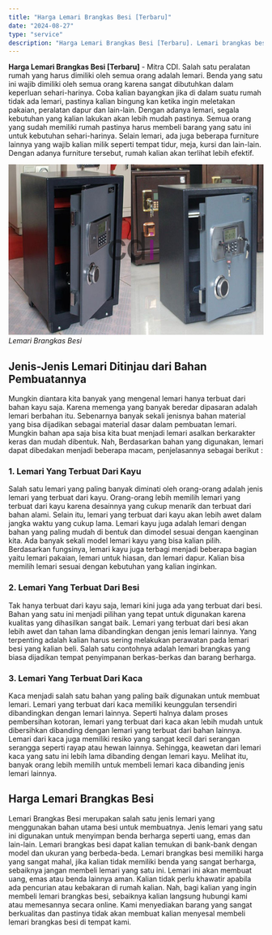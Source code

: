 ```yaml
---
title: "Harga Lemari Brangkas Besi [Terbaru]"
date: "2024-08-27"
type: "service"
description: "Harga Lemari Brangkas Besi [Terbaru]. Lemari brangkas besi memiliki harga yang sangat mahal, jika kalian tidak memiliki benda yang sangat berharga, sebaiknya..."
---
```


**Harga Lemari Brangkas Besi \[Terbaru\]** - Mitra CDI. Salah satu peralatan rumah yang harus dimiliki oleh semua orang adalah lemari. Benda yang satu ini wajib dimiliki oleh semua orang karena sangat dibutuhkan dalam keperluan sehari-harinya. Coba kalian bayangkan jika di dalam suatu rumah tidak ada lemari, pastinya kalian bingung kan ketika ingin meletakan pakaian, peralatan dapur dan lain-lain. Dengan adanya lemari, segala kebutuhan yang kalian lakukan akan lebih mudah pastinya.
Semua orang yang sudah memiliki rumah pastinya harus membeli barang yang satu ini untuk kebutuhan sehari-harinya. Selain lemari, ada juga beberapa furniture lainnya yang wajib kalian milik seperti tempat tidur, meja, kursi dan lain-lain. Dengan adanya furniture tersebut, rumah kalian akan terlihat lebih efektif.

![Harga Lemari Brangkas Besi [Terbaru]](/images/blog/lemari-brangkas.jpg)
*Lemari Brangkas Besi*

## Jenis-Jenis Lemari Ditinjau dari Bahan Pembuatannya
Mungkin diantara kita banyak yang mengenal lemari hanya terbuat dari bahan kayu saja. Karena memenga yang banyak beredar dipasaran adalah lemari berbahan itu. Sebenarnya banyak sekali jenisnya bahan material yang bisa dijadikan sebagai material dasar dalam pembuatan lemari. Mungkin bahan apa saja bisa kita buat menjadi lemari asalkan berkarakter keras dan mudah dibentuk. Nah, Berdasarkan bahan yang digunakan, lemari dapat dibedakan menjadi beberapa macam, penjelasannya sebagai berikut :
### 1\. Lemari Yang Terbuat Dari Kayu
Salah satu lemari yang paling banyak diminati oleh orang-orang adalah jenis lemari yang terbuat dari kayu. Orang-orang lebih memilih lemari yang terbuat dari kayu karena desainnya yang cukup menarik dan terbuat dari bahan alami. Selain itu, lemari yang terbuat dari kayu akan lebih awet dalam jangka waktu yang cukup lama. Lemari kayu juga adalah lemari dengan bahan yang paling mudah di bentuk dan dimodel sesuai dengan kaenginan kita.
Ada banyak sekali model lemari kayu yang bisa kalian pilih. Berdasarkan fungsinya, lemari kayu juga terbagi menjadi beberapa bagian yaitu lemari pakaian, lemari untuk hiasan, dan lemari dapur. Kalian bisa memilih lemari sesuai dengan kebutuhan yang kalian inginkan.
### 2\. Lemari Yang Terbuat Dari Besi
Tak hanya terbuat dari kayu saja, lemari kini juga ada yang terbuat dari besi. Bahan yang satu ini menjadi pilihan yang tepat untuk digunakan karena kualitas yang dihasilkan sangat baik. Lemari yang terbuat dari besi akan lebih awet dan tahan lama dibandingkan dengan jenis lemari lainnya. Yang terpenting adalah kalian harus sering melakukan perawatan pada lemari besi yang kalian beli. Salah satu contohnya adalah lemari brangkas yang biasa dijadikan tempat penyimpanan berkas-berkas dan barang berharga.
### 3\. Lemari Yang Terbuat Dari Kaca
Kaca menjadi salah satu bahan yang paling baik digunakan untuk membuat lemari. Lemari yang terbuat dari kaca memiliki keunggulan tersendiri dibandingkan dengan lemari lainnya. Seperti halnya dalam proses pembersihan kotoran, lemari yang terbuat dari kaca akan lebih mudah untuk dibersihkan dibanding dengan lemari yang terbuat dari bahan lainnya. Lemari dari kaca juga memiliki resiko yang sangat kecil dari serangan serangga seperti rayap atau hewan lainnya. Sehingga, keawetan dari lemari kaca yang satu ini lebih lama dibanding dengan lemari kayu. Melihat itu, banyak orang lebih memilih untuk membeli lemari kaca dibanding jenis lemari lainnya.
## Harga Lemari Brangkas Besi
Lemari Brangkas Besi merupakan salah satu jenis lemari yang menggunakan bahan utama besi untuk membuatnya. Jenis lemari yang satu ini digunakan untuk menyimpan benda berharga seperti uang, emas dan lain-lain. Lemari brangkas besi dapat kalian temukan di bank-bank dengan model dan ukuran yang berbeda-beda.
Lemari brangkas besi memiliki harga yang sangat mahal, jika kalian tidak memiliki benda yang sangat berharga, sebaiknya jangan membeli lemari yang satu ini. Lemari ini akan membuat uang, emas atau benda lainnya aman. Kalian tidak perlu khawatir apabila ada pencurian atau kebakaran di rumah kalian. Nah, bagi kalian yang ingin membeli lemari brangkas besi, sebaiknya kalian langsung hubungi kami atau memesannya secara online. Kami menyediakan barang yang sangat berkualitas dan pastinya tidak akan membuat kalian menyesal membeli lemari brangkas besi di tempat kami.
